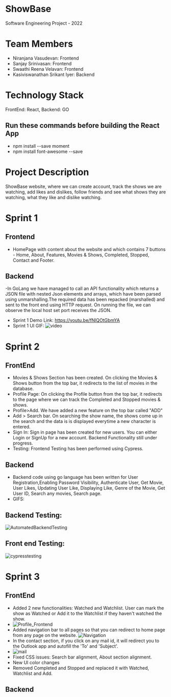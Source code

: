 # ShowBase
Software Engineering Project - 2022
# Team Members
- Niranjana Vasudevan: Frontend
- Sanjay Srinivasan: Frontend
- Swaathi Reena Velavan: Frontend
- Kasiviswanathan Srikant Iyer: Backend
# Technology Stack
FrontEnd: React, Backend: GO

## Run these commands before building the React App
- npm install --save moment
- npm install font-awesome --save

# Project Description
ShowBase website, where we can create account, track the shows we are watching, add likes and dislikes, follow friends and see what shows they are watching, 
what they like and dislike watching.
# Sprint 1
## Frontend
- HomePage with content about the website and which contains 7 buttons - Home, About, Features, Movies & Shows, Completed, Stopped, Contact and Footer.
## Backend 
-In GoLang we have managed to call an API functionality which returns a JSON file with nested Json elements and arrays, which have been parsed using unmarshalling.The required data has been repacked (marshalled) and sent to the front end using HTTP request. On running the file, we can observe the local host set port receives the JSON.
- Sprint 1 Demo Link: https://youtu.be/fNlQOtGbmYA
- Sprint 1 UI GIF:
![video](https://user-images.githubusercontent.com/71694219/158490462-1cd3c540-0e1a-4e69-ac69-60f4c073feb2.gif)

# Sprint 2

## FrontEnd
- Movies & Shows Section has been created. On clicking the Movies & Shows button from the top bar, it redirects to the list of movies in the database.
- Profile Page: On clicking the Profile button from the top bar, it redirects to the page where we can track the Completed and Stopped movies & shows.
- Profile>Add. We have added a new feature on the top bar called "ADD"
- Add > Search bar. On searching the show name, the shows come up in the search and the data is is displayed everytime a new character is entered.
- Sign In: Sign in page has been created for new users. You can either Login or SignUp for a new account. Backend Functionality still under progress.
- Testing: Frontend Testing has been performed using Cypress.

## Backend
- Backend code using go language has been written for User Registration,Enabling Password Visibility, Authenticate User, Get Movie, User Likes, Updating User Like, Displaying Like, Genre of the Movie, Get User ID, Search any movies, Search page.
- GIFS:

## Backend Testing:
![AutomatedBackendTesting ](https://user-images.githubusercontent.com/71694219/159502473-44d0a354-c82e-4a69-b1bd-d9edeb4b0e08.gif)

## Front end Testing:
![cypresstesting](https://user-images.githubusercontent.com/71694219/159502671-dc956a9a-c4ab-47af-b538-ca4374c586d1.gif)

# Sprint 3

## FrontEnd

- Added 2 new functionalities: Watched and Watchlist. User can mark the show as Watched or Add it to the Watchlist if they haven't watched the show.
- ![Profile_Frontend](https://user-images.githubusercontent.com/71694219/161363186-007ecc70-a188-46fa-868a-6dd785ec4c22.gif)
- Added navigation bar to all pages so that you can redirect to home page from any page on the website.
![Navigation](https://user-images.githubusercontent.com/71694219/161363191-682758a0-1c28-49fa-9371-027223683cb8.gif)
- In the contact section, if you click on any mail id, it will redirect you to the Outlook app and autofill the 'To' and 'Subject'.
- ![mail](https://user-images.githubusercontent.com/71694219/161364702-a1237799-5938-4fcc-a8df-630d63502f73.gif)
- Fixed CSS issues: Search bar alignment, About section alignment.
- New UI color changes
- Removed Completed and Stopped and replaced it with Watched, Watchlist and Add.


  
## Backend


